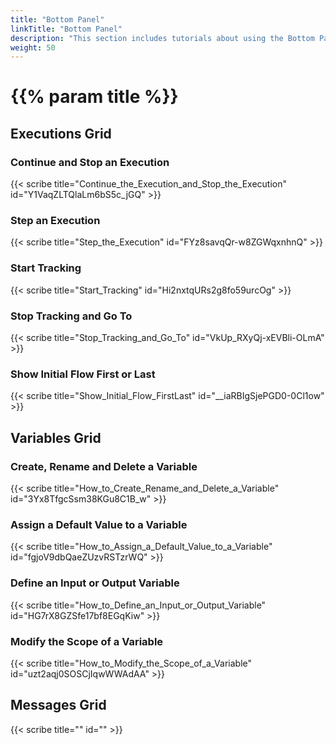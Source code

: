 ```yaml
---
title: "Bottom Panel"
linkTitle: "Bottom Panel"
description: "This section includes tutorials about using the Bottom Panel of the Flow Editor."
weight: 50
---
```


# {{% param title %}}

## Executions Grid

### Continue and Stop an Execution

{{< scribe title="Continue_the_Execution_and_Stop_the_Execution" id="Y1VaqZLTQlaLm6bS5c_jGQ" >}}

### Step an Execution

{{< scribe title="Step_the_Execution" id="FYz8savqQr-w8ZGWqxnhnQ" >}}

### Start Tracking

{{< scribe title="Start_Tracking" id="Hi2nxtqURs2g8fo59urcOg" >}}

### Stop Tracking and Go To

{{< scribe title="Stop_Tracking_and_Go_To" id="VkUp_RXyQj-xEVBli-OLmA" >}}

### Show Initial Flow First or Last

{{< scribe title="Show_Initial_Flow_FirstLast" id="__iaRBIgSjePGD0-0Cl1ow" >}}

## Variables Grid

### Create, Rename and Delete a Variable
{{< scribe title="How_to_Create_Rename_and_Delete_a_Variable" id="3Yx8TfgcSsm38KGu8C1B_w" >}}

### Assign a Default Value to a Variable

{{< scribe title="How_to_Assign_a_Default_Value_to_a_Variable" id="fgjoV9dbQaeZUzvRSTzrWQ" >}}

### Define an Input or Output Variable

{{< scribe title="How_to_Define_an_Input_or_Output_Variable" id="HG7rX8GZSfe17bf8EGqKiw" >}}

### Modify the Scope of a Variable

{{< scribe title="How_to_Modify_the_Scope_of_a_Variable" id="uzt2aqj0SOSCjIqwWWAdAA" >}}

## Messages Grid

{{< scribe title="" id="" >}}
